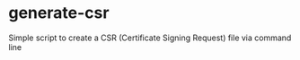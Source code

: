 generate-csr
============

Simple script to create a CSR (Certificate Signing Request) file via command line
